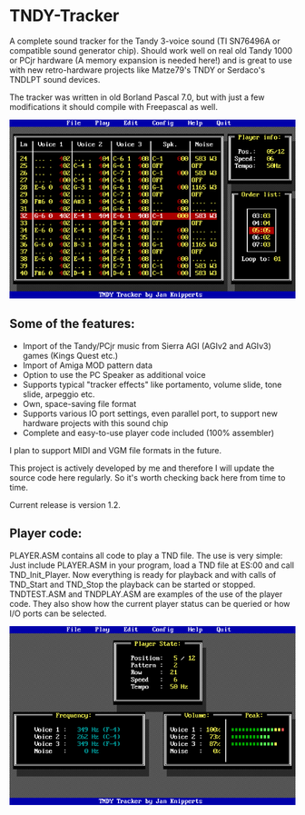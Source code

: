 # TNDY-Tracker
A complete sound tracker for the Tandy 3-voice sound (TI SN76496A or compatible sound generator chip).
Should work well on real old Tandy 1000 or PCjr hardware (A memory expansion is needed here!) and is great to use with
new retro-hardware projects like Matze79's TNDY or Serdaco's TNDLPT sound devices. 

The tracker was written in old Borland Pascal 7.0, but with just a few modifications it should compile with Freepascal as well.

![Alt text](https://github.com/JKnipperts/TNDY-Tracker/blob/master/Images/TNDY_playing_ptn.png?raw=true "Title")

## Some of the features:
- Import of the Tandy/PCjr music from Sierra AGI (AGIv2 and AGIv3) games (Kings Quest etc.)
- Import of Amiga MOD pattern data
- Option to use the PC Speaker as additional voice 
- Supports typical "tracker effects" like portamento, volume slide, tone slide, arpeggio etc.
- Own, space-saving file format
- Supports various IO port settings, even parallel port, to support new hardware projects with this sound chip
- Complete and easy-to-use player code included (100% assembler)

I plan to support MIDI and VGM file formats in the future. 

This project is actively developed by me and therefore I will update the source code here regularly.
So it's worth checking back here from time to time.

Current release is version 1.2.

## Player code:
PLAYER.ASM contains all code to play a TND file. The use is very simple: Just include PLAYER.ASM in your program, 
load a TND file at ES:00 and call TND_Init_Player.
Now everything is ready for playback and with calls of TND_Start and TND_Stop the playback can be started or stopped.
TNDTEST.ASM and TNDPLAY.ASM are examples of the use of the player code. They also show how the current player status 
can be queried or how I/O ports can be selected.

![Alt text](https://github.com/JKnipperts/TNDY-Tracker/blob/master/Images/TNDY_playing.png?raw=true "Title")
